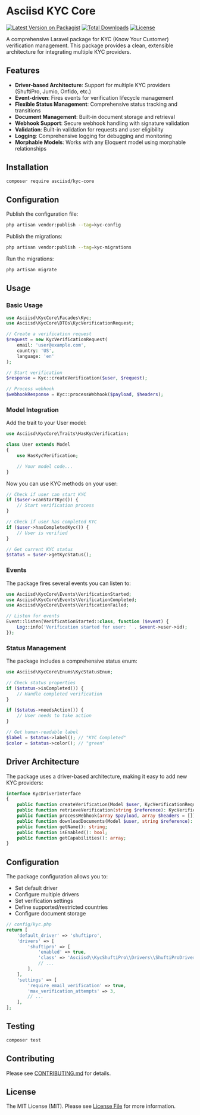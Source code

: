 # Asciisd KYC Core

[![Latest Version on Packagist](https://img.shields.io/packagist/v/asciisd/kyc-core.svg?style=flat-square)](https://packagist.org/packages/asciisd/kyc-core)
[![Total Downloads](https://img.shields.io/packagist/dt/asciisd/kyc-core.svg?style=flat-square)](https://packagist.org/packages/asciisd/kyc-core)
[![License](https://img.shields.io/packagist/l/asciisd/kyc-core.svg?style=flat-square)](https://packagist.org/packages/asciisd/kyc-core)

A comprehensive Laravel package for KYC (Know Your Customer) verification management. This package provides a clean, extensible architecture for integrating multiple KYC providers.

## Features

-   **Driver-based Architecture**: Support for multiple KYC providers (ShuftiPro, Jumio, Onfido, etc.)
-   **Event-driven**: Fires events for verification lifecycle management
-   **Flexible Status Management**: Comprehensive status tracking and transitions
-   **Document Management**: Built-in document storage and retrieval
-   **Webhook Support**: Secure webhook handling with signature validation
-   **Validation**: Built-in validation for requests and user eligibility
-   **Logging**: Comprehensive logging for debugging and monitoring
-   **Morphable Models**: Works with any Eloquent model using morphable relationships

## Installation

```bash
composer require asciisd/kyc-core
```

## Configuration

Publish the configuration file:

```bash
php artisan vendor:publish --tag=kyc-config
```

Publish the migrations:

```bash
php artisan vendor:publish --tag=kyc-migrations
```

Run the migrations:

```bash
php artisan migrate
```

## Usage

### Basic Usage

```php
use Asciisd\KycCore\Facades\Kyc;
use Asciisd\KycCore\DTOs\KycVerificationRequest;

// Create a verification request
$request = new KycVerificationRequest(
    email: 'user@example.com',
    country: 'US',
    language: 'en'
);

// Start verification
$response = Kyc::createVerification($user, $request);

// Process webhook
$webhookResponse = Kyc::processWebhook($payload, $headers);
```

### Model Integration

Add the trait to your User model:

```php
use Asciisd\KycCore\Traits\HasKycVerification;

class User extends Model
{
    use HasKycVerification;

    // Your model code...
}
```

Now you can use KYC methods on your user:

```php
// Check if user can start KYC
if ($user->canStartKyc()) {
    // Start verification process
}

// Check if user has completed KYC
if ($user->hasCompletedKyc()) {
    // User is verified
}

// Get current KYC status
$status = $user->getKycStatus();
```

### Events

The package fires several events you can listen to:

```php
use Asciisd\KycCore\Events\VerificationStarted;
use Asciisd\KycCore\Events\VerificationCompleted;
use Asciisd\KycCore\Events\VerificationFailed;

// Listen for events
Event::listen(VerificationStarted::class, function ($event) {
    Log::info('Verification started for user: ' . $event->user->id);
});
```

### Status Management

The package includes a comprehensive status enum:

```php
use Asciisd\KycCore\Enums\KycStatusEnum;

// Check status properties
if ($status->isCompleted()) {
    // Handle completed verification
}

if ($status->needsAction()) {
    // User needs to take action
}

// Get human-readable label
$label = $status->label(); // "KYC Completed"
$color = $status->color(); // "green"
```

## Driver Architecture

The package uses a driver-based architecture, making it easy to add new KYC providers:

```php
interface KycDriverInterface
{
    public function createVerification(Model $user, KycVerificationRequest $request): KycVerificationResponse;
    public function retrieveVerification(string $reference): KycVerificationResponse;
    public function processWebhook(array $payload, array $headers = []): KycVerificationResponse;
    public function downloadDocuments(Model $user, string $reference): array;
    public function getName(): string;
    public function isEnabled(): bool;
    public function getCapabilities(): array;
}
```

## Configuration

The package configuration allows you to:

-   Set default driver
-   Configure multiple drivers
-   Set verification settings
-   Define supported/restricted countries
-   Configure document storage

```php
// config/kyc.php
return [
    'default_driver' => 'shuftipro',
    'drivers' => [
        'shuftipro' => [
            'enabled' => true,
            'class' => 'Asciisd\\KycShuftiPro\\Drivers\\ShuftiProDriver',
            // ...
        ],
    ],
    'settings' => [
        'require_email_verification' => true,
        'max_verification_attempts' => 3,
        // ...
    ],
];
```

## Testing

```bash
composer test
```

## Contributing

Please see [CONTRIBUTING.md](CONTRIBUTING.md) for details.

## License

The MIT License (MIT). Please see [License File](LICENSE.md) for more information.
